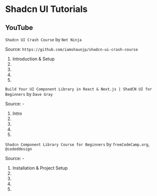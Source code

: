 # Shadcn UI Tutorials

## YouTube

`Shadcn UI Crash Course` by `Net Ninja`

Source: `https://github.com/iamshaunjp/shadcn-ui-crash-course`

01. Introduction & Setup
02.
03.
04.
05.


`Build Your UI Component Library in React & Next.js | ShadCN UI for Beginners` by `Dave Gray`

Source: -

01. Intro
02.
03.
04.
05.


`Shadcn Component Library Course for Beginners` by `freeCodeCamp.org`, `@codeddesign`

Source: -

01. Installation & Project Setup
02.
03.
04.
05.